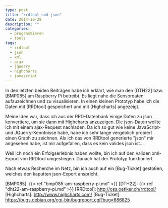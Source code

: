 ```yaml
---
type: post
title: "rrdtool und json"
date: 2014-10-28
description: ""
categories: 
  - programmieren
  - tools
tags:
  - rrdtool
  - json
  - xml
  - ajax
  - jquerry
  - highcharts
  - javascript
---
```



In den letzten beiden Beiträgen habe ich erklärt, wie man den [DTH22] bzw. [BMP085] am
Raspberry Pi betreibt. Es liegt nahe die Sensordaten aufzuzeichnen und zu 
visualisieren. In einen kleinen Prototyp habe ich die Daten mit [RRDtool] gespeichert und mit [Highcharts]
angezeigt. 

Meine Idee war, dass ich aus der RRD-Datenbank einige Daten zu json konvertiere, um sie dann
mit Highcharts anzuzeigen. Die json-Daten wollte ich mit einem ajax-Request nachladen. Da ich
so gut wie keine JavaScript- und JQuerry-Kenntnisse habe, habe ich sehr lange vergeblich 
probiert einen Graph zu zeichnen. Als ich das von RRDtool generierte "json" mir angesehen
habe, ist mir aufgefallen, dass es kein valides json ist... 

Weil ich noch ein Erfolgserlebnis haben wollte, bin ich auf den validen xml-Export von
RRDtool umgestiegen. Danach hat der Prototyp funktioniert.

Nach etwas Recherche im Netz, bin ich auch auf ein [Bug-Ticket] gestoßen, welches den kaputten
json-Export anspricht.


[BMP085]: {{< ref "bmp085-am-raspberry-pi.md" >}}
[DTH22]: {{< ref "dht22-am-raspberry-pi.md" >}}
[RRDtool]: http://oss.oetiker.ch/rrdtool/
[Highcharts]: http://www.highcharts.com/
[Bug-Ticket]: https://bugs.debian.org/cgi-bin/bugreport.cgi?bug=686825
